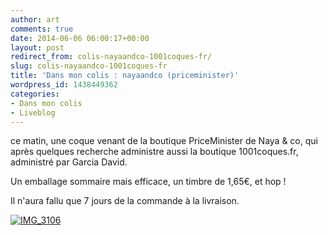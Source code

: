 ```yaml
---
author: art
comments: true
date: 2014-06-06 06:00:17+00:00
layout: post
redirect_from: colis-nayaandco-1001coques-fr/
slug: colis-nayaandco-1001coques-fr
title: 'Dans mon colis : nayaandco (priceminister)'
wordpress_id: 1438449362
categories:
- Dans mon colis
- Liveblog
---
```


ce matin, une coque venant de la boutique PriceMinister de Naya & co, qui après quelques recherche administre aussi la boutique 1001coques.fr, administré par Garcia David.

Un emballage sommaire mais efficace, un timbre de 1,65€, et hop !

Il n'aura fallu que 7 jours de la commande à la livraison.

<a href="https://irz.fr/recherche?q=img_3106"><img alt="IMG_3106" data-src="https://static.irz.fr/2014/06/IMG_3106-640x480.jpg" src="https://static.irz.fr/thumb.php?size=<100&crop=0&src=https://static.irz.fr/2014/06/IMG_3106-640x480.jpg" /></a>
